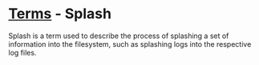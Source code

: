 # [Terms](README.md) - Splash

Splash is a term used to describe the process of splashing a set of information into the filesystem, such as splashing logs into the respective log files.
